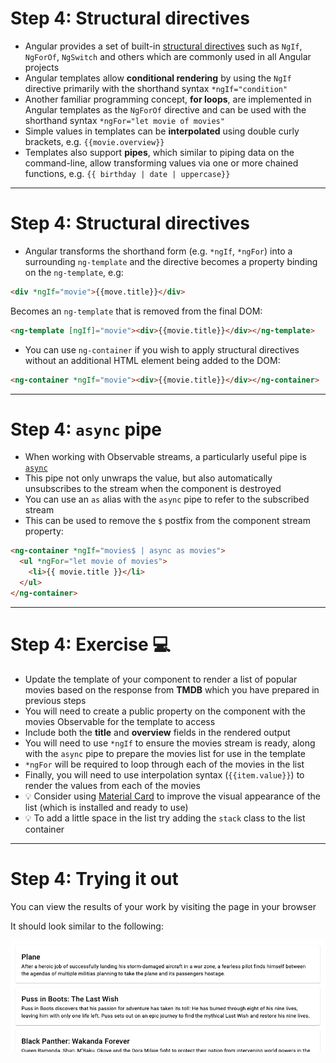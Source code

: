 # Step 4: Structural directives

<div class="dense">

- Angular provides a set of built-in [structural directives](https://angular.io/guide/structural-directives) such as `NgIf`, `NgForOf`, `NgSwitch` and others which are commonly used in all Angular projects
- Angular templates allow **conditional rendering** by using the `NgIf` directive primarily with the shorthand syntax `*ngIf="condition"`
- Another familiar programming concept, **for loops**, are implemented in Angular templates as the `NgForOf` directive and can be used with the shorthand syntax `*ngFor="let movie of movies"`
- Simple values in templates can be **interpolated** using double curly brackets, e.g. `{{movie.overview}}`
- Templates also support **pipes**, which similar to piping data on the command-line, allow transforming values via one or more chained functions, e.g. `{{ birthday | date | uppercase}}`

</div>

---

# Step 4: Structural directives

<div class="dense">

- Angular transforms the shorthand form (e.g. `*ngIf`, `*ngFor`) into a surrounding `ng-template` and the directive becomes a property binding on the `ng-template`, e.g:

```html
<div *ngIf="movie">{{move.title}}</div>
```

Becomes an `ng-template` that is removed from the final DOM:

```html
<ng-template [ngIf]="movie"><div>{{movie.title}}</div></ng-template>
```

- You can use `ng-container` if you wish to apply structural directives without an additional HTML element being added to the DOM:

```html
<ng-container *ngIf="movie"><div>{{movie.title}}</div></ng-container>
```

</div>

---

# Step 4: `async` pipe

<div class="dense">

- When working with Observable streams, a particularly useful pipe is [`async`](https://angular.io/api/common/AsyncPipe)
- This pipe not only unwraps the value, but also automatically unsubscribes to the stream when the component is destroyed
- You can use an `as` alias with the `async` pipe to refer to the subscribed stream
- This can be used to remove the `$` postfix from the component stream property:

```html
<ng-container *ngIf="movies$ | async as movies">
  <ul *ngFor="let movie of movies">
    <li>{{ movie.title }}</li>
  </ul>
</ng-container>
```

</div>

---

# Step 4: Exercise 💻

<div class="dense">

- Update the template of your component to render a list of popular movies based on the response from **TMDB** which you have prepared in previous steps
- You will need to create a public property on the component with the movies Observable for the template to access
- Include both the **title** and **overview** fields in the rendered output
- You will need to use `*ngIf` to ensure the movies stream is ready, along with the `async` pipe to prepare the movies list for use in the template
- `*ngFor` will be required to loop through each of the movies in the list
- Finally, you will need to use interpolation syntax (`{{item.value}}`) to render the values from each of the movies
- 💡 Consider using [Material Card](https://material.angular.io/components/card/overview) to improve the visual appearance of the list (which is installed and ready to use)
- 💡 To add a little space in the list try adding the `stack` class to the list container

</div>

---

# Step 4: Trying it out

You can view the results of your work by visiting the page in your browser

It should look similar to the following:

<img src="/images/simple-list-of-movies.png" alt="Screenshot of simple movie list" />
